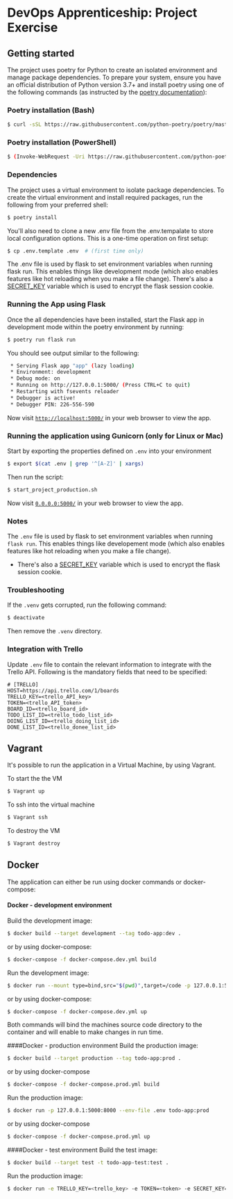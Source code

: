# DevOps Apprenticeship: Project Exercise

## Getting started

The project uses poetry for Python to create an isolated environment and manage package dependencies. To prepare your system, ensure you have an official distribution of Python version 3.7+ and install poetry using one of the following commands (as instructed by the [poetry documentation](https://safe.menlosecurity.com/https://python-poetry.org/docs/#system-requirements)):

### Poetry installation (Bash)
```bash
$ curl -sSL https://raw.githubusercontent.com/python-poetry/poetry/master/get-poetry.py | python
```
### Poetry installation (PowerShell)
```bash
$ (Invoke-WebRequest -Uri https://raw.githubusercontent.com/python-poetry/poetry/master/get-poetry.py -UseBasicParsing).Content | python
```

### Dependencies
The project uses a virtual environment to isolate package dependencies. To create the virtual environment and install required packages, run the following from your preferred shell:
```bash
$ poetry install
```

You'll also need to clone a new .env file from the .env.tempalate to store local configuration options. This is a one-time operation on first setup:
```bash
$ cp .env.template .env  # (first time only)
```

The .env file is used by flask to set environment variables when running flask run. This enables things like development mode (which also enables features like hot reloading when you make a file change). There's also a [SECRET_KEY](https://safe.menlosecurity.com/https://flask.palletsprojects.com/en/1.1.x/config/#SECRET_KEY) variable which is used to encrypt the flask session cookie.

### Running the App using Flask
Once the all dependencies have been installed, start the Flask app in development mode within the poetry environment by running:
```bash
$ poetry run flask run
```

You should see output similar to the following:
```bash
 * Serving Flask app "app" (lazy loading)
 * Environment: development
 * Debug mode: on
 * Running on http://127.0.0.1:5000/ (Press CTRL+C to quit)
 * Restarting with fsevents reloader
 * Debugger is active!
 * Debugger PIN: 226-556-590
```

Now visit [`http://localhost:5000/`](http://localhost:5000/) in your web browser to view the app.

### Running the application using Gunicorn (only for Linux or Mac)

Start by exporting the properties defined on `.env` into your environment

```bash
$ export $(cat .env | grep '^[A-Z]' | xargs)
```

Then run the script:
```bash 
$ start_project_production.sh
```
Now visit [`0.0.0.0:5000/`](0.0.0.0:5000) in your web browser to view the app.

### Notes

The `.env` file is used by flask to set environment variables when running `flask run`. This enables things like developement mode (which also enables features like hot reloading when you make a file change).
* There's also a [SECRET_KEY](https://flask.palletsprojects.com/en/1.1.x/config/#SECRET_KEY) variable which is used to encrypt the flask session cookie.

### Troubleshooting
If the `.venv` gets corrupted, run the following command:
```bash
$ deactivate
``` 
Then remove the `.venv` directory.

### Integration with Trello

Update `.env` file to contain the relevant information to integrate with the Trello API.
Following is the mandatory fields that need to be specified:
```
# [TRELLO]
HOST=https://api.trello.com/1/boards
TRELLO_KEY=<trello_API_key>
TOKEN=<trello_API_token>
BOARD_ID=<trello_board_id> 
TODO_LIST_ID=<trello_todo_list_id>
DOING_LIST_ID=<trello_doing_list_id>
DONE_LIST_ID=<trello_donee_list_id>
```

## Vagrant
It's possible to run the application in a Virtual Machine, by using Vagrant. 

To start the the VM
```bash
$ Vagrant up
```

To ssh into the virtual machine

```bash
$ Vagrant ssh
```

To destroy the VM
```bash
$ Vagrant destroy
```

## Docker
The application can either be run using docker commands or docker-compose:

#### Docker - development environment
Build the development image:
```bash
$ docker build --target development --tag todo-app:dev .
```

or by using docker-compose: 
```bash
$ docker-compose -f docker-compose.dev.yml build
```

Run the development image:
```bash
$ docker run --mount type=bind,src="$(pwd)",target=/code -p 127.0.0.1:5000:5000 --env-file .env todo-app:dev
```

or by using docker-compose:
```bash
$ docker-compose -f docker-compose.dev.yml up
```

Both commands will bind the machines source code directory to the container and will enable to make changes in run time.

####Docker - production environment
Build the production image:
```bash
$ docker build --target production --tag todo-app:prod .
```

or by using docker-compose
```bash
$ docker-compose -f docker-compose.prod.yml build
```

Run the production image:
```bash
$ docker run -p 127.0.0.1:5000:8000 --env-file .env todo-app:prod
```

or by using docker-compose 
```bash
$ docker-compose -f docker-compose.prod.yml up
```

####Docker - test environment
Build the test image:
```bash
$ docker build --target test -t todo-app-test:test .
```

Run the production image:
```bash
$ docker run -e TRELLO_KEY=<trello_key> -e TOKEN=<token> -e SECRET_KEY=<secret_key> todo-app-test:test
```